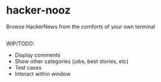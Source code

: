 # hacker-nooz
Browse HackerNews from the comforts of your own terminal

##
WIP/TODO:
- Display comments
- Show other categories (jobs, best stories, etc)
- Test cases
- Interact within window
